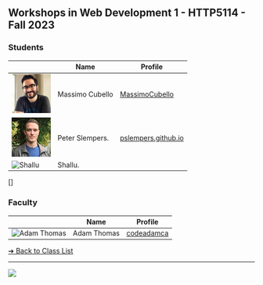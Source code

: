 <style>@import url("//readme.codeadam.ca/readme.css");</style>

## Workshops in Web Development 1 - HTTP5114 - Fall 2023

### Students

|                                                    | Name                   | Profile                                             |
| -------------------------------------------------- | ---------------------- | --------------------------------------------------- |
| ![Massimo Cubello](images/mc-image.jpg)            | Massimo Cubello        | [MassimoCubello](students/massimocubello.markdown)  |
| ![Peter Slempers](images/PeterPic80x80.png)        | Peter Slempers.        | [pslempers.github.io](https://pslempers.github.io/) |
| ![Shallu](immages/shalluca-10.jpg)                 | Shallu.         |
[]


### Faculty

|                                       | Name        | Profile                          |
| ------------------------------------- | ----------- | -------------------------------- |
| ![Adam Thomas](images/codeadamca.png) | Adam Thomas | [codeadamca](faculty/codeadamca) |

[&#10132; Back to Class List](/)

---

<a href="https://brickmmo.com">
<img src="https://brickmmo.com/images/brickmmo-logo-horizontal.jpg" width="100">
</a>
